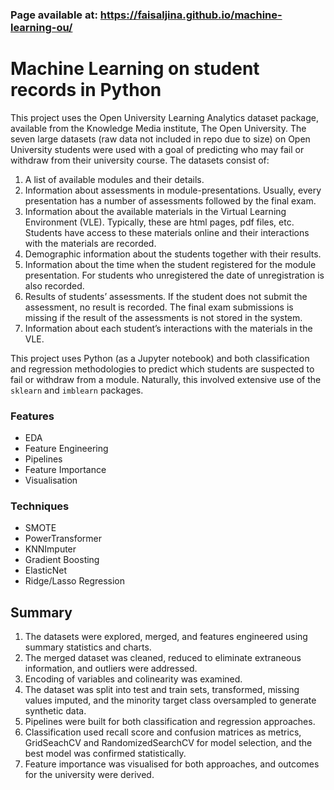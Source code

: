 ### **Page available at: https://faisaljina.github.io/machine-learning-ou/**
#

# Machine Learning on student records in Python

This project uses the Open University Learning Analytics dataset package, available from the Knowledge Media institute, The Open University.
The seven large datasets (raw data not included in repo due to size) on Open University students were used with a goal of predicting who may fail or withdraw from their university course. 
The datasets consist of:
1. A list of available modules and their details.
2. Information about assessments in module-presentations. Usually, every presentation has a number of assessments followed by the final exam.
3. Information about the available materials in the Virtual Learning Environment (VLE). Typically, these are html pages, pdf files, etc. Students have access to these materials online and their interactions with the materials are recorded.
4. Demographic information about the students together with their results.
5. Information about the time when the student registered for the module presentation. For students who unregistered the date of unregistration is also recorded.
6. Results of students’ assessments. If the student does not submit the assessment, no result is recorded. The final exam submissions is missing if the result of the assessments is not stored in the system.
7. Information about each student’s interactions with the materials in the VLE.  

This project uses Python (as a Jupyter notebook) and both classification and regression methodologies to predict which students are suspected to fail or withdraw from a module. Naturally, this involved extensive use of the `sklearn` and `imblearn` packages.

### Features
- EDA
- Feature Engineering
- Pipelines
- Feature Importance
- Visualisation

### Techniques
- SMOTE
- PowerTransformer
- KNNImputer
- Gradient Boosting
- ElasticNet
- Ridge/Lasso Regression

## Summary
1. The datasets were explored, merged, and features engineered using summary statistics and charts.
2. The merged dataset was cleaned, reduced to eliminate extraneous information, and outliers were addressed.
3. Encoding of variables and colinearity was examined.
4. The dataset was split into test and train sets, transformed, missing values imputed, and the minority target class oversampled to generate synthetic data.
5. Pipelines were built for both classification and regression approaches.
6. Classification used recall score and confusion matrices as metrics, GridSeachCV and RandomizedSearchCV for model selection, and the best model was confirmed statistically.
7. Feature importance was visualised for both approaches, and outcomes for the university were derived.
